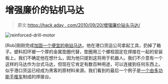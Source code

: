 # 增强廉价的钻机马达

> 原文:[https://hack aday . com/2010/09/20/增强廉价钻头马达/](https://hackaday.com/2010/09/20/beefing-up-a-cheap-drill-motor/)

![](../Images/d81d52ae0449418c5371dcfc1f363d26.png "reinforced-drill-motor")

[Rob]刚刚完成[加固一个便宜的电钻马达](http://makeitlabs.com/forum/viewtopic.php?f=8&t=7)。他在港口货运公司拿起工具，扔掉了箱子。塑料扣环被一个厚的金属垫圈代替，垫圈用三个螺栓固定在焊接在一起的安装板上。我们不确定他在想什么，因为他只提到这将用于机器人。我们不介意有一个这样的马达作为台式马达，但现在它肯定有数百种用途，可以连接到任何东西上。似乎港口货运已经成为黑客的原材料来源。我们看到的最后一个例子是[一个由多功能手推车](http://hackaday.com/2010/08/01/multi-purpose-welding-cart/)制成的焊接台。